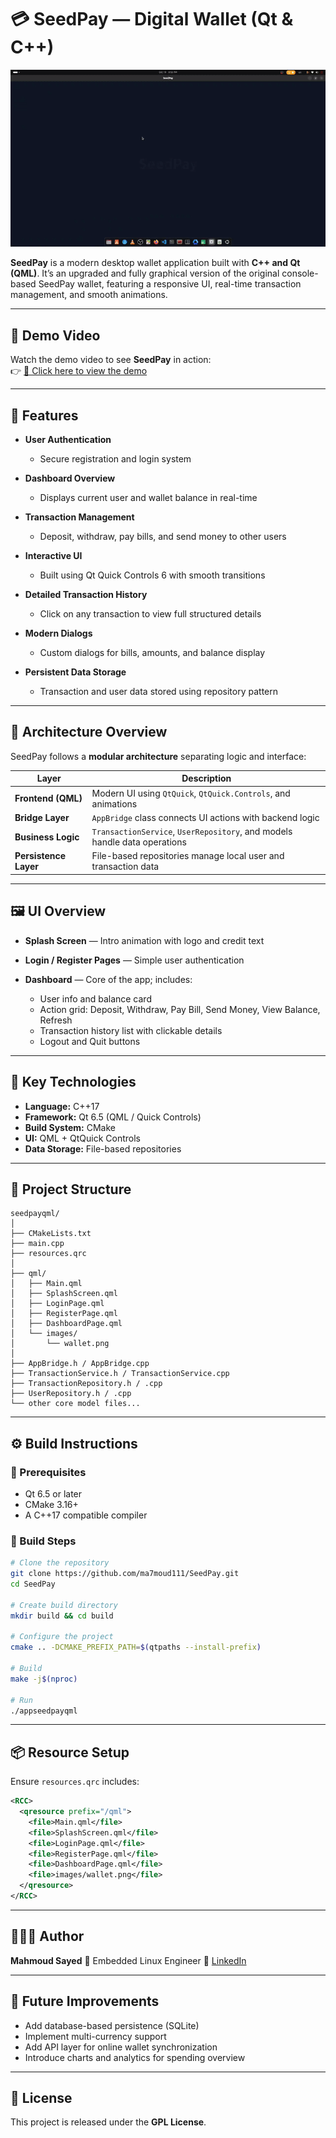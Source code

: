 # 💳 SeedPay — Digital Wallet (Qt & C++)

![](demo/seedpay.gif)

**SeedPay** is a modern desktop wallet application built with **C++ and Qt (QML)**.
It’s an upgraded and fully graphical version of the original console-based SeedPay wallet, featuring a responsive UI, real-time transaction management, and smooth animations.

---

## 🎥 Demo Video

Watch the demo video to see **SeedPay** in action:  
👉 [🔗 Click here to view the demo](https://drive.google.com/file/d/1tDL4L5k3g1A1GWs3a0eVybnmU9UFSWgp/view?usp=drive_link)  

---

## 🚀 Features

* **User Authentication**

  * Secure registration and login system
* **Dashboard Overview**

  * Displays current user and wallet balance in real-time
* **Transaction Management**

  * Deposit, withdraw, pay bills, and send money to other users
* **Interactive UI**

  * Built using Qt Quick Controls 6 with smooth transitions
* **Detailed Transaction History**

  * Click on any transaction to view full structured details
* **Modern Dialogs**

  * Custom dialogs for bills, amounts, and balance display
* **Persistent Data Storage**

  * Transaction and user data stored using repository pattern

---

## 🧩 Architecture Overview

SeedPay follows a **modular architecture** separating logic and interface:

| Layer                 | Description                                                               |
| --------------------- | ------------------------------------------------------------------------- |
| **Frontend (QML)**    | Modern UI using `QtQuick`, `QtQuick.Controls`, and animations             |
| **Bridge Layer**      | `AppBridge` class connects UI actions with backend logic                  |
| **Business Logic**    | `TransactionService`, `UserRepository`, and models handle data operations |
| **Persistence Layer** | File-based repositories manage local user and transaction data            |

---

## 🖼️ UI Overview

* **Splash Screen** — Intro animation with logo and credit text
* **Login / Register Pages** — Simple user authentication
* **Dashboard** — Core of the app; includes:

  * User info and balance card
  * Action grid: Deposit, Withdraw, Pay Bill, Send Money, View Balance, Refresh
  * Transaction history list with clickable details
  * Logout and Quit buttons

---

## 🧠 Key Technologies

* **Language:** C++17
* **Framework:** Qt 6.5 (QML / Quick Controls)
* **Build System:** CMake
* **UI:** QML + QtQuick Controls
* **Data Storage:** File-based repositories

---

## 📂 Project Structure

```
seedpayqml/
│
├── CMakeLists.txt
├── main.cpp
├── resources.qrc
│
├── qml/
│   ├── Main.qml
│   ├── SplashScreen.qml
│   ├── LoginPage.qml
│   ├── RegisterPage.qml
│   ├── DashboardPage.qml
│   └── images/
│       └── wallet.png
│
├── AppBridge.h / AppBridge.cpp
├── TransactionService.h / TransactionService.cpp
├── TransactionRepository.h / .cpp
├── UserRepository.h / .cpp
└── other core model files...
```

---

## ⚙️ Build Instructions

### 🧾 Prerequisites

* Qt 6.5 or later
* CMake 3.16+
* A C++17 compatible compiler

### 🔧 Build Steps

```bash
# Clone the repository
git clone https://github.com/ma7moud111/SeedPay.git
cd SeedPay

# Create build directory
mkdir build && cd build

# Configure the project
cmake .. -DCMAKE_PREFIX_PATH=$(qtpaths --install-prefix)

# Build
make -j$(nproc)

# Run
./appseedpayqml
```

---

## 📦 Resource Setup

Ensure `resources.qrc` includes:

```xml
<RCC>
  <qresource prefix="/qml">
    <file>Main.qml</file>
    <file>SplashScreen.qml</file>
    <file>LoginPage.qml</file>
    <file>RegisterPage.qml</file>
    <file>DashboardPage.qml</file>
    <file>images/wallet.png</file>
  </qresource>
</RCC>
```

---

## 🧑🏽‍💻 Author

**Mahmoud Sayed**
💼 Embedded Linux Engineer
🔗 [LinkedIn](https://www.linkedin.com/in/mahmoud-sayed-782857274/)

---

## 🏁 Future Improvements

* Add database-based persistence (SQLite)
* Implement multi-currency support
* Add API layer for online wallet synchronization
* Introduce charts and analytics for spending overview

---

## 📝 License

This project is released under the **GPL License**.

